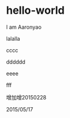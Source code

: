 hello-world
===========

I am Aaronyao


lalalla


cccc


dddddd


eeee


fff



增加增20150228


2015/05/17
